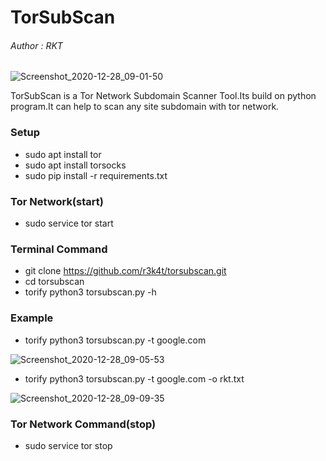 # TorSubScan 

<h6>Author : RKT</h6>

![Screenshot_2020-12-28_09-01-50](https://user-images.githubusercontent.com/69615463/103188282-d1d86180-48ed-11eb-899d-6882ba04e6bd.png)


TorSubScan is a Tor Network Subdomain Scanner Tool.Its build on python program.It can help to scan any site subdomain with tor network.


### Setup ###


+ sudo apt install tor
+ sudo apt install torsocks
+ sudo pip install -r requirements.txt

### Tor Network(start) ###

+ sudo service tor start

### Terminal Command ###

+ git clone https://github.com/r3k4t/torsubscan.git
+ cd torsubscan
+ torify python3 torsubscan.py -h

### Example ###

+ torify python3 torsubscan.py -t google.com


![Screenshot_2020-12-28_09-05-53](https://user-images.githubusercontent.com/69615463/103188315-f2082080-48ed-11eb-8020-894d2c776cde.png)


+ torify python3 torsubscan.py -t google.com -o rkt.txt


![Screenshot_2020-12-28_09-09-35](https://user-images.githubusercontent.com/69615463/103188397-4d3a1300-48ee-11eb-88a9-c6c17ad33b1d.png)



### Tor Network Command(stop) ###

+ sudo service tor stop